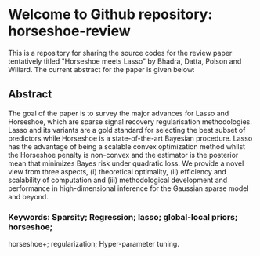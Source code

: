 # Welcome to Github repository: horseshoe-review

This is a repository for sharing the source codes for the review paper tentatively titled "Horseshoe meets Lasso" by 
Bhadra, Datta, Polson and Willard. The current abstract for the paper is given below: 

## Abstract 
The goal of the paper is to survey the major advances for Lasso and
Horseshoe, which are sparse signal recovery regularisation methodologies.
Lasso and its variants are a gold standard for selecting the
best subset of predictors while Horseshoe is a state-of-the-art Bayesian
procedure. Lasso has the advantage of being a scalable convex optimization
method whilst the Horseshoe penalty is non-convex and
the estimator is the posterior mean that minimizes Bayes risk under
quadratic loss. We provide a novel view from three aspects, (i) theoretical
optimality, (ii) efficiency and scalability of computation and
(iii) methodological development and performance in high-dimensional
inference for the Gaussian sparse model and beyond.

### Keywords: Sparsity; Regression; lasso; global-local priors; horseshoe;
horseshoe+; regularization; Hyper-parameter tuning.
